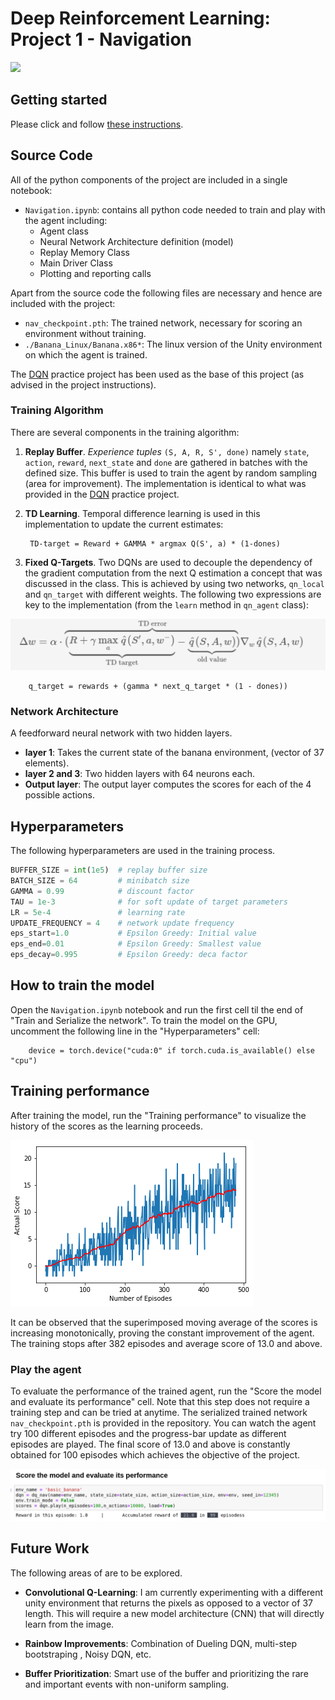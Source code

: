 # Deep Reinforcement Learning: Project 1 - Navigation

![](https://user-images.githubusercontent.com/10624937/42135619-d90f2f28-7d12-11e8-8823-82b970a54d7e.gif)

## Getting started
Please click and follow [these instructions](https://github.com/udacity/deep-reinforcement-learning/tree/master/p1_navigation).

## Source Code
All of the python components of the project are included in a single notebook:
* `Navigation.ipynb`: contains all python code needed to train and play with the agent including:
    * Agent class
    * Neural Network Architecture definition (model)
    * Replay Memory Class
    * Main Driver Class
    * Plotting and reporting calls 

Apart from the source code the following files are necessary and hence are included with the project:
* `nav_checkpoint.pth`: The trained network, necessary for scoring an environment without training.
* `./Banana_Linux/Banana.x86*`: The linux version of the Unity environment on which the agent is trained.

The [DQN](https://github.com/udacity/deep-reinforcement-learning/tree/master/dqn) practice project has been used as the base of this project (as advised in the project instructions).

### Training Algorithm
There are several components in the training algorithm:

1. **Replay Buffer**. *Experience tuples* `(S, A, R, S', done)` namely `state`, `action`, `reward`, `next_state` and `done` are gathered in batches with the defined size. This buffer is used to train the agent by random sampling (area for improvement). The implementation is identical to what was provided in the [DQN](https://github.com/udacity/deep-reinforcement-learning/tree/master/dqn) practice project.

2. **TD Learning**. Temporal difference learning is used in this implementation to update the current estimates:
    
        TD-target = Reward + GAMMA * argmax Q(S', a) * (1-dones) 
    

3. **Fixed Q-Targets**. Two DQNs are used to decouple the dependency of the gradient computation from the next Q estimation a concept that was discussed in the class. This is achieved by using two networks, `qn_local` and `qn_target` with different weights. The following two expressions are key to the implementation (from the `learn` method in `qn_agent` class):
                        
![](./image/formula.png)
    

        q_target = rewards + (gamma * next_q_target * (1 - dones))

### Network Architecture
A feedforward neural network with two hidden layers. 
* **layer 1**: Takes the current state of the banana environment, (vector of 37 elements).
* **layer 2 and 3**: Two hidden layers with 64 neurons each.
* **Output layer**:  The output layer computes the scores for each of the 4 possible actions.


## Hyperparameters
The following hyperparameters are used in the training process.

```python
BUFFER_SIZE = int(1e5)  # replay buffer size
BATCH_SIZE = 64         # minibatch size
GAMMA = 0.99            # discount factor
TAU = 1e-3              # for soft update of target parameters
LR = 5e-4               # learning rate 
UPDATE_FREQUENCY = 4    # network update frequency
eps_start=1.0           # Epsilon Greedy: Initial value 
eps_end=0.01            # Epsilon Greedy: Smallest value 
eps_decay=0.995         # Epsilon Greedy: deca factor 
```


## How to train the model
Open the `Navigation.ipynb` notebook and run the first cell til the end of "Train and Serialize the network".
To train the model on the GPU, uncomment the following line in the "Hyperparameters" cell:

        device = torch.device("cuda:0" if torch.cuda.is_available() else "cpu")

## Training performance
After training the model, run the "Training performance" to visualize the history of the scores as the learning proceeds.

![](./image/scores.png)

It can be observed that the superimposed moving average of the scores is increasing monotonically, proving the constant improvement of the agent.
The training stops after 382 episodes and average score of 13.0 and above.

### Play the agent
To evaluate the performance of the trained agent, run the "Score the model and evaluate its performance" cell.
Note that this step does not require a training step and can be tried at anytime. The serialized trained network `nav_checkpoint.pth` is provided in the repository.
You can watch the agent try 100 different episodes and the progress-bar update as different episodes are played.  The final score of 13.0 and above is constantly obtained for 100 episodes which achieves the objective of the project.


![](./image/play.png)

## Future Work
The following areas of are to be explored.

* **Convolutional Q-Learning**: I am currently experimenting with a different unity environment that returns the pixels as opposed to a vector of 37 length. This will require a new model architecture (CNN) that will directly learn from the image.

* **Rainbow Improvements**: Combination of Dueling DQN, multi-step bootstraping , Noisy DQN, etc.

* **Buffer Prioritization**: Smart use of the buffer and prioritizing the rare and important events with non-uniform sampling.
